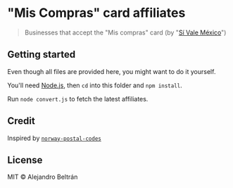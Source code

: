 # "Mis Compras" card affiliates

> Businesses that accept the "Mis compras" card (by "[Sí Vale México](http://sivale.mx)")

## Getting started

Even though all files are provided here, you might want to do it yourself.

You'll need [Node.js](http://nodejs.org), then `cd` into this folder and `npm install`.

Run `node convert.js` to fetch the latest affiliates.

## Credit

Inspired by [`norway-postal-codes`](https://github.com/sindresorhus/norway-postal-codes)

## License

MIT © Alejandro Beltrán
